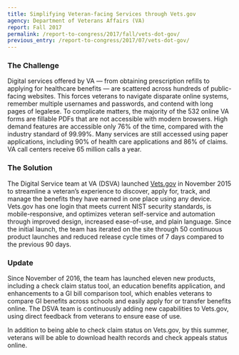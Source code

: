```yaml
---
title: Simplifying Veteran-facing Services through Vets.gov
agency: Department of Veterans Affairs (VA)
report: Fall 2017
permalink: /report-to-congress/2017/fall/vets-dot-gov/
previous_entry: /report-to-congress/2017/07/vets-dot-gov/
---
```

### The Challenge

Digital services offered by VA — from obtaining prescription refills to applying for healthcare benefits — are scattered across hundreds of public-facing websites. This forces veterans to navigate disparate online systems, remember multiple usernames and passwords, and contend with long pages of legalese. To complicate matters, the majority of the 532 online VA forms are fillable PDFs that are not accessible with modern browsers. High demand features are accessible only 76% of the time, compared with the industry standard of 99.99%. Many services are still accessed using paper applications, including 90% of health care applications and 86% of claims. VA call centers receive 65 million calls a year.

### The Solution

The Digital Service team at VA (DSVA) launched <a href="https://vets.gov/">Vets.gov</a> in November 2015 to streamline a veteran’s experience to discover, apply for, track, and manage the benefits they have earned in one place using any device. Vets.gov has one login that meets current NIST security standards, is mobile-responsive, and optimizes veteran self-service and automation through improved design, increased ease-of-use, and plain language. Since the initial launch, the team has iterated on the site through 50 continuous product launches and reduced release cycle times of 7 days compared to the previous 90 days.

### Update

Since November of 2016, the team has launched eleven new products, including a check claim status tool, an education benefits application, and enhancements to a GI bill comparison tool, which enables veterans to compare GI benefits across schools and easily apply for or transfer benefits online. The DSVA team is continuously adding new capabilities to Vets.gov, using direct feedback from veterans to ensure ease of use.

In addition to being able to check claim status on Vets.gov, by this summer, veterans will be able to download health records and check appeals status online.
